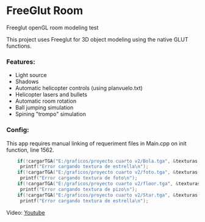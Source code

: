 # FreeGlut Room
Freeglut openGL room modeling test

This project uses Freeglut for 3D object modeling using the native GLUT functions.

### Features:
  * Light source
  * Shadows
  * Automatic helicopter controls (using planvuelo.txt)
  * Helicopter lasers and bullets
  * Automatic room rotation
  * Ball jumping simulation
  * Spining "trompo" simulation

### Config:

This app requires manual linking of requeriment files in Main.cpp on init function, line 1562.

```C
    if(!cargarTGA("E:/graficos/proyecto cuarto v2/Bola.tga", &texturas[TEXTURE_BALL]) )
     printf("Error cargando textura de estrella\n");
    if(!cargarTGA("E:/graficos/proyecto cuarto v2/foto.tga", &texturas[TEXTURE_PHOTO]) )
     printf("Error cargando textura de foto\n");
    if(!cargarTGA("E:/graficos/proyecto cuarto v2/floor.tga", &texturas[TEXTURE_FLOOR]) )
     printf("Error cargando textura de pizo\n");
    if(!cargarTGA("E:/graficos/proyecto cuarto v2/Star.tga", &texturas[TEXTURE_STAR]) )
     printf("Error cargando textura de estrella\n");
```

Video: [Youtube](https://www.youtube.com/watch?v=ixirlkI1wqM)
